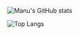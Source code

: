 ![Manu's GitHub stats](https://github-readme-stats.vercel.app/api?username=manumbs&count_private=true&show_icons=true&include_all_commits=true&show_owner=false)

![Top Langs](https://github-readme-stats.vercel.app/api/top-langs/?username=manumbs&layout=compact)
